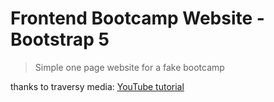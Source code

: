 # Frontend Bootcamp Website - Bootstrap 5

> Simple one page website for a fake bootcamp

thanks to traversy media: [YouTube tutorial](https://www.youtube.com/watch?v=4sosXZsdy-s&t=186s)

